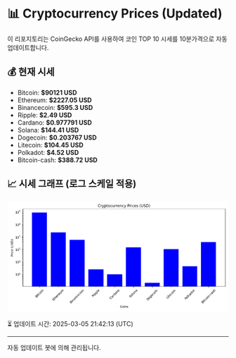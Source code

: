 
# 📊 Cryptocurrency Prices (Updated)

이 리포지토리는 CoinGecko API를 사용하여 코인 TOP 10 시세를 10분가격으로 자동 업데이트합니다.

## 💰 현재 시세
- Bitcoin: **$90121 USD**
- Ethereum: **$2227.05 USD**
- Binancecoin: **$595.3 USD**
- Ripple: **$2.49 USD**
- Cardano: **$0.977791 USD**
- Solana: **$144.41 USD**
- Dogecoin: **$0.203767 USD**
- Litecoin: **$104.45 USD**
- Polkadot: **$4.52 USD**
- Bitcoin-cash: **$388.72 USD**

## 📈 시세 그래프 (로그 스케일 적용)
![Crypto Prices](crypto_prices.png)

⏳ 업데이트 시간: 2025-03-05 21:42:13 (UTC)

---
자동 업데이트 봇에 의해 관리됩니다.
